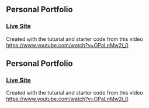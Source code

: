 ## Personal Portfolio

### [Live Site](Placeholder)

Created with the tuturial and starter code from this video https://www.youtube.com/watch?v=OPaLnMw2i_0
## Personal Portfolio

### [Live Site](Placeholder)

Created with the tuturial and starter code from this video https://www.youtube.com/watch?v=OPaLnMw2i_0
